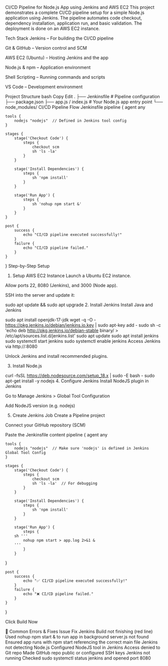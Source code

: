 CI/CD Pipeline for Node.js App using Jenkins and AWS EC2
This project demonstrates a complete CI/CD pipeline setup for a simple Node.js application using Jenkins. The pipeline automates code checkout, dependency installation, application run, and basic validation. The deployment is done on an AWS EC2 instance.

Tech Stack
Jenkins – For building the CI/CD pipeline

Git & GitHub – Version control and SCM

AWS EC2 (Ubuntu) – Hosting Jenkins and the app

Node.js & npm – Application environment

Shell Scripting – Running commands and scripts

VS Code – Development environment

Project Structure
bash
Copy
Edit
.
├── Jenkinsfile           # Pipeline configuration
├── package.json
├── app.js / index.js     # Your Node.js app entry point
└── node_modules/
CI/CD Pipeline Flow
Jenkinsfile
pipeline {
    agent any

    tools {
        nodejs "nodejs"  // Defined in Jenkins tool config
    }

    stages {
        stage('Checkout Code') {
            steps {
                checkout scm
                sh 'ls -la'
            }
        }

        stage('Install Dependencies') {
            steps {
                sh 'npm install'
            }
        }

        stage('Run App') {
            steps {
                sh 'nohup npm start &'
            }
        }
    }

    post {
        success {
            echo "CI/CD pipeline executed successfully!"
        }
        failure {
            echo "CI/CD pipeline failed."
        }
    }
}
Step-by-Step Setup
1. Setup AWS EC2 Instance
Launch a Ubuntu EC2 instance.

Allow ports 22, 8080 (Jenkins), and 3000 (Node app).

SSH into the server and update it:

sudo apt update && sudo apt upgrade
2. Install Jenkins
Install Java and Jenkins


sudo apt install openjdk-17-jdk
wget -q -O - https://pkg.jenkins.io/debian/jenkins.io.key | sudo apt-key add -
sudo sh -c 'echo deb http://pkg.jenkins.io/debian-stable binary/ > /etc/apt/sources.list.d/jenkins.list'
sudo apt update
sudo apt install jenkins
sudo systemctl start jenkins
sudo systemctl enable jenkins
Access Jenkins via http://<your-ec2-public-ip>:8080

Unlock Jenkins and install recommended plugins.

3. Install Node.js

curl -fsSL https://deb.nodesource.com/setup_18.x | sudo -E bash -
sudo apt-get install -y nodejs
4. Configure Jenkins
Install NodeJS plugin in Jenkins

Go to Manage Jenkins > Global Tool Configuration

Add NodeJS version (e.g. nodejs)

5. Create Jenkins Job
Create a Pipeline project

Connect your GitHub repository (SCM)

Paste the Jenkinsfile content
pipeline {
    agent any

    tools {
        nodejs "nodejs"  // Make sure 'nodejs' is defined in Jenkins Global Tool Config
    }

    stages {
        stage('Checkout Code') {
            steps {
                checkout scm
                sh 'ls -la'  // For debugging
            }
        }

        stage('Install Dependencies') {
            steps {
                sh 'npm install'
            }
        }

        stage('Run App') {  
            steps {
        sh '''
            nohup npm start > app.log 2>&1 &
        '''
            }
        }
}

    post {
        success {
            echo "✅ CI/CD pipeline executed successfully!"
        }
        failure {
            echo "❌ CI/CD pipeline failed."
        }
    }
}


Click Build Now

🧪 Common Errors & Fixes
Issue	Fix
Jenkins Build not finishing (red line)	Used nohup npm start & to run app in background
server.js not found	Ensured app runs with npm start referencing the correct main file
Jenkins not detecting Node.js	Configured NodeJS tool in Jenkins
Access denied to Git repo	Made GitHub repo public or configured SSH keys
Jenkins not running	Checked sudo systemctl status jenkins and opened port 8080